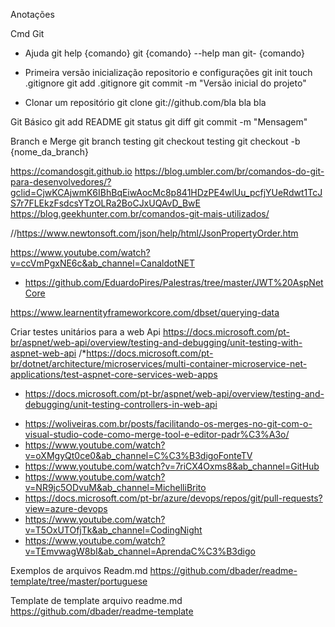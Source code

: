 Anotações

 Cmd Git 

- Ajuda 
git help {comando}
git {comando} --help
man git- {comando}

 - Primeira versão inicialização repositorio e configurações
 git init
touch .gitignore
git add .gitignore
git commit -m "Versão inicial do projeto"

- Clonar um repositório
git clone git://github.com/bla bla bla 


 Git Básico
 git add README
  git status
  git diff
  git commit -m "Mensagem"
    
  Branch e Merge
 git branch testing
 git checkout testing
 git checkout -b {nome_da_branch}
 
https://comandosgit.github.io
https://blog.umbler.com/br/comandos-do-git-para-desenvolvedores/?gclid=CjwKCAjwmK6IBhBqEiwAocMc8p841HDzPE4wlUu_pcfjYUeRdwt1TcJS7r7FLEkzFsdcsYTzOLRa2BoCJxUQAvD_BwE
 https://blog.geekhunter.com.br/comandos-git-mais-utilizados/

//https://www.newtonsoft.com/json/help/html/JsonPropertyOrder.htm


https://www.youtube.com/watch?v=ccVmPgxNE6c&ab_channel=CanaldotNET
 * https://github.com/EduardoPires/Palestras/tree/master/JWT%20AspNetCore
 
 https://www.learnentityframeworkcore.com/dbset/querying-data
 
  Criar testes unitários para a web Api https://docs.microsoft.com/pt-br/aspnet/web-api/overview/testing-and-debugging/unit-testing-with-aspnet-web-api
/*https://docs.microsoft.com/pt-br/dotnet/architecture/microservices/multi-container-microservice-net-applications/test-aspnet-core-services-web-apps
 * https://docs.microsoft.com/pt-br/aspnet/web-api/overview/testing-and-debugging/unit-testing-controllers-in-web-api
 
 
  - https://woliveiras.com.br/posts/facilitando-os-merges-no-git-com-o-visual-studio-code-como-merge-tool-e-editor-padr%C3%A3o/
 - https://www.youtube.com/watch?v=oXMgyQt0ce0&ab_channel=C%C3%B3digoFonteTV
 - https://www.youtube.com/watch?v=7riCX4Oxms8&ab_channel=GitHub 
 - https://www.youtube.com/watch?v=NR9jc5ODvuM&ab_channel=MichelliBrito
 - https://docs.microsoft.com/pt-br/azure/devops/repos/git/pull-requests?view=azure-devops
 - https://www.youtube.com/watch?v=T5OxUTOfjTk&ab_channel=CodingNight
 - https://www.youtube.com/watch?v=TEmvwagW8bI&ab_channel=AprendaC%C3%B3digo
 
 
 Exemplos de arquivos Readm.md
 https://github.com/dbader/readme-template/tree/master/portuguese
  
  
  Template de template arquivo readme.md   
  https://github.com/dbader/readme-template